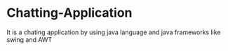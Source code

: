 # Chatting-Application
It is a chating application by using java language and java frameworks like swing and AWT
